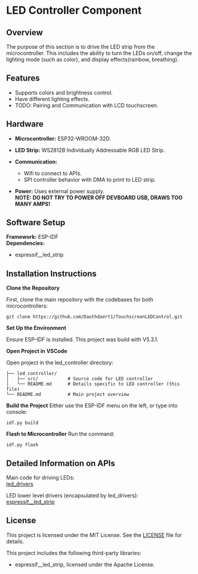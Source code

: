 # LED Controller Component
## Overview
The purpose of this section is to drive the LED strip from the microcontroller. This includes the ability to turn the LEDs on/off, change the lighting mode (such as color), and display effects(rainbow, breathing).

## Features
* Supports colors and brightness control.
* Have different lighting effects.
* TODO: Pairing and Communication with LCD touchscreen.

## Hardware
* **Microcontroller:** ESP32-WROOM-32D.
* **LED Strip:** WS2812B Individually Addressable RGB LED Strip.
* **Communication:** 
    * Wifi to connect to APIs.
    * SPI controller behavior with DMA to print to LED strip.

* **Power:** Uses external power supply.\
**NOTE: DO NOT TRY TO POWER OFF DEVBOARD USB, DRAWS TOO MANY AMPS!**

## Software Setup
**Framework:** ESP-IDF\
**Dependencies:**
* espressif__led_strip

## Installation Instructions
**Clone the Repository**

First, clone the main repository with the codebases for both microcontrollers:
```console
git clone https://github.com/Dauthdaert1/TouchscreenLEDControl.git
```

**Set Up the Environment**

Ensure ESP-IDF is installed. This project was build with V5.3.1.

**Open Project in VSCode**

Open project in the led_controller directory:

```console
├── led_controller/
│   ├── src/           # Source code for LED controller
│   └── README.md      # Details specific to LED controller (this file)
└── README.md          # Main project overview
```

**Build the Project**
Either use the ESP-IDF menu on the left, or type into console:
```console
idf.py build
```

**Flash to Microcontroller**
Run the command:
```console
idf.py flash
```

## Detailed Information on APIs
Main code for driving LEDs:\
[led_drivers](components/led_drivers/README.md)

LED lower level drivers (encapsulated by led_drivers):\
[espressif__led_strip](managed_components/espressif__led_strip/README.md)

## License

This project is licensed under the MIT License. See the [LICENSE](../LICENSE) file for details.

This project includes the following third-party libraries:
- espressif__led_strip, licensed under the Apache License.